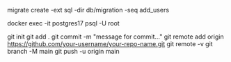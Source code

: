 <!-- new migration file command -->
migrate create -ext sql -dir db/migration -seq add_users

<!-- access postgres shell -->
docker exec -it postgres17 psql -U root

<!-- github upload steps -->
git init
git add .
git commit -m "message for commit..."
git remote add origin https://github.com/your-username/your-repo-name.git
git remote -v
git branch -M main
git push -u origin main
